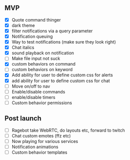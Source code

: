 ## MVP
- [x] Quote command thinger
- [x] dark theme
- [x] filter notifications via a query parameter
- [x] Notification queuing
- [x] Way to test notifications (make sure they look right)
- [x] Chat italics
- [x] sound playback on notification
- [ ] Make file input not suck
- [x] custom behaviors on command
- [ ] custom behaviors on keyword
- [x] Add ability for user to define custom css for alerts
- [x] add ability for user to define custom css for chat
- [ ] Move on/off to nav
- [ ] Enable/disable commands
- [ ] enable/disable timers
- [ ] Custom behavior permissions

## Post launch
- [ ] Ragebot take WebRTC, do layouts etc, forward to twitch
- [ ] Chat custom emotes (ffz etc)
- [ ] Now playing for various services
- [ ] Notification animations
- [ ] Custom behavior templates
